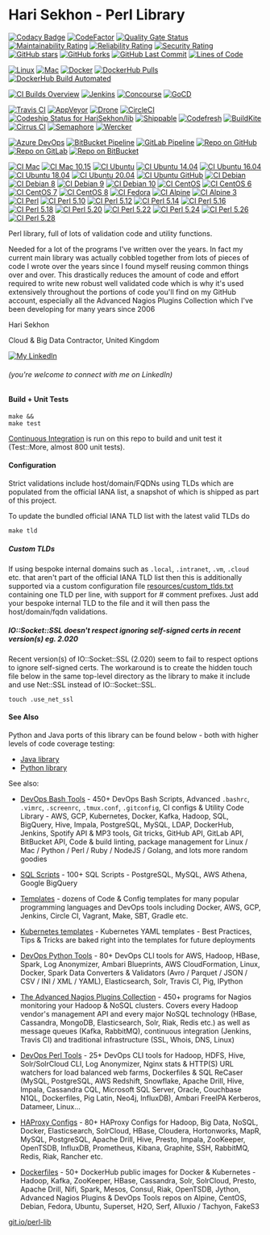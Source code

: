 Hari Sekhon - Perl Library
==========================

[![Codacy Badge](https://api.codacy.com/project/badge/Grade/b74a91c19a5845e2961533a5933381db)](https://www.codacy.com/app/harisekhon/lib)
[![CodeFactor](https://www.codefactor.io/repository/github/harisekhon/lib/badge)](https://www.codefactor.io/repository/github/harisekhon/lib)
[![Quality Gate Status](https://sonarcloud.io/api/project_badges/measure?project=HariSekhon_lib&metric=alert_status)](https://sonarcloud.io/dashboard?id=HariSekhon_lib)
[![Maintainability Rating](https://sonarcloud.io/api/project_badges/measure?project=HariSekhon_lib&metric=sqale_rating)](https://sonarcloud.io/dashboard?id=HariSekhon_lib)
[![Reliability Rating](https://sonarcloud.io/api/project_badges/measure?project=HariSekhon_lib&metric=reliability_rating)](https://sonarcloud.io/dashboard?id=HariSekhon_lib)
[![Security Rating](https://sonarcloud.io/api/project_badges/measure?project=HariSekhon_lib&metric=security_rating)](https://sonarcloud.io/dashboard?id=HariSekhon_lib)
[![GitHub stars](https://img.shields.io/github/stars/harisekhon/lib?logo=github)](https://github.com/harisekhon/lib/stargazers)
[![GitHub forks](https://img.shields.io/github/forks/harisekhon/lib?logo=github)](https://github.com/harisekhon/lib/network)
[![GitHub Last Commit](https://img.shields.io/github/last-commit/HariSekhon/lib?logo=github)](https://github.com/HariSekhon/lib/commits/master)
[![Lines of Code](https://img.shields.io/badge/lines%20of%20code-10k-lightgrey?logo=codecademy)](https://github.com/HariSekhon/lib)
<!-- measure not found
[![Lines of Code](https://sonarcloud.io/api/project_badges/measure?project=HariSekhon_lib&metric=ncloc)](https://sonarcloud.io/dashboard?id=HariSekhon_lib)
-->

[![Linux](https://img.shields.io/badge/OS-Linux-blue?logo=linux)](https://github.com/harisekhon/lib#hari-sekhon---perl-library)
[![Mac](https://img.shields.io/badge/OS-Mac-blue?logo=apple)](https://github.com/harisekhon/lib#hari-sekhon---perl-library)
[![Docker](https://img.shields.io/badge/container-Docker-blue?logo=docker)](https://hub.docker.com/r/harisekhon/github/)
[![DockerHub Pulls](https://img.shields.io/docker/pulls/harisekhon/centos-github?label=DockerHub%20pulls&logo=docker)](https://hub.docker.com/r/harisekhon/github)
[![DockerHub Build Automated](https://img.shields.io/docker/automated/harisekhon/centos-github?logo=docker)](https://hub.docker.com/r/harisekhon/centos-github)
<!-- these badges don't work any more
[![Docker Build Status](https://img.shields.io/docker/cloud/build/harisekhon/centos-github?logo=docker)](https://hub.docker.com/r/harisekhon/centos-github/builds)
[![MicroBadger](https://images.microbadger.com/badges/image/harisekhon/github.svg)](http://microbadger.com/#/images/harisekhon/github)
-->

[![CI Builds Overview](https://img.shields.io/badge/CI%20Builds-Overview%20Page-blue?logo=circleci)](https://bitbucket.org/harisekhon/devops-bash-tools/src/master/STATUS.md)
[![Jenkins](https://img.shields.io/badge/Jenkins-ready-blue?logo=jenkins&logoColor=white)](https://github.com/HariSekhon/lib/blob/master/Jenkinsfile)
[![Concourse](https://img.shields.io/badge/Concourse-ready-blue?logo=concourse)](https://github.com/HariSekhon/lib/blob/master/.concourse.yml)
[![GoCD](https://img.shields.io/badge/GoCD-ready-blue?logo=go)](https://github.com/HariSekhon/lib/blob/master/.gocd.yml)

[![Travis CI](https://img.shields.io/travis/harisekhon/lib/master?logo=travis&label=Travis%20CI)](https://travis-ci.org/HariSekhon/lib)
[![AppVeyor](https://img.shields.io/appveyor/build/harisekhon/lib/master?logo=appveyor&label=AppVeyor)](https://ci.appveyor.com/project/HariSekhon/lib/branch/master)
[![Drone](https://img.shields.io/drone/build/HariSekhon/lib/master?logo=drone&label=Drone)](https://cloud.drone.io/HariSekhon/lib)
[![CircleCI](https://circleci.com/gh/HariSekhon/lib.svg?style=svg)](https://circleci.com/gh/HariSekhon/lib)
[![Codeship Status for HariSekhon/lib](https://app.codeship.com/projects/44957fe0-3c5f-0138-07d2-66210e546d42/status?branch=master)](https://app.codeship.com/projects/387244)
[![Shippable](https://img.shields.io/shippable/5e52c6364c324200063326d5/master?label=Shippable&logo=jfrog)](https://app.shippable.com/github/HariSekhon/lib/dashboard/jobs)
[![Codefresh](https://g.codefresh.io/api/badges/pipeline/harisekhon/GitHub%2Flib?branch=master&key=eyJhbGciOiJIUzI1NiJ9.NWU1MmM5OGNiM2FiOWUzM2Y3ZDZmYjM3.O69674cW7vYom3v5JOGKXDbYgCVIJU9EWhXUMHl3zwA&type=cf-1)](https://g.codefresh.io/pipelines/edit/new/builds?id=5e58e2c43953b7316b4b7903&pipeline=lib&projects=GitHub&projectId=5e52ca8ea284e00f882ea992&context=github&filter=page:1;pageSize:10;timeFrameStart:week)
[![BuildKite](https://img.shields.io/buildkite/ee85ef275ba64807fc2efce47336b0e0d92a1cba7fcc94b584/master?label=BuildKite&logo=buildkite)](https://buildkite.com/hari-sekhon/lib)
[![Cirrus CI](https://img.shields.io/cirrus/github/HariSekhon/lib/master?logo=Cirrus%20CI&label=Cirrus%20CI)](https://cirrus-ci.com/github/HariSekhon/lib)
[![Semaphore](https://harisekhon.semaphoreci.com/badges/lib.svg)](https://harisekhon.semaphoreci.com/projects/lib)
[![Wercker](https://app.wercker.com/status/7af643f46ecad1311bc1200fd42e509b/s/master "wercker status")](https://app.wercker.com/harisekhon/lib/runs)
<!--[![Wercker](https://img.shields.io/wercker/ci/5e58eec714b91a0800356b5b/master?label=Wercker&logo=oracle)](https://app.wercker.com/harisekhon/lib/runs)-->

[![Azure DevOps](https://dev.azure.com/harisekhon/GitHub/_apis/build/status/HariSekhon.lib?branchName=master)](https://dev.azure.com/harisekhon/GitHub/_build/latest?definitionId=3&branchName=master)
[![BitBucket Pipeline](https://img.shields.io/bitbucket/pipelines/harisekhon/lib/master?logo=bitbucket&label=BitBucket%20CI)](https://bitbucket.org/harisekhon/lib/addon/pipelines/home#!/)
[![GitLab Pipeline](https://img.shields.io/gitlab/pipeline/harisekhon/lib?logo=gitlab&label=GitLab%20CI)](https://gitlab.com/HariSekhon/lib/pipelines)
[![Repo on GitHub](https://img.shields.io/badge/repo-GitHub-blue?logo=github)](https://github.com/HariSekhon/lib)
[![Repo on GitLab](https://img.shields.io/badge/repo-GitLab-blue?logo=gitlab)](https://gitlab.com/HariSekhon/lib)
[![Repo on BitBucket](https://img.shields.io/badge/repo-BitBucket-blue?logo=bitbucket)](https://bitbucket.org/HariSekhon/lib)

[![CI Mac](https://github.com/HariSekhon/lib/workflows/CI%20Mac/badge.svg)](https://github.com/HariSekhon/lib/actions?query=workflow%3A%22CI+Mac%22)
[![CI Mac 10.15](https://github.com/HariSekhon/lib/workflows/CI%20Mac%2010.15/badge.svg)](https://github.com/HariSekhon/lib/actions?query=workflow%3A%22CI+Mac+10.15%22)
[![CI Ubuntu](https://github.com/HariSekhon/lib/workflows/CI%20Ubuntu/badge.svg)](https://github.com/HariSekhon/lib/actions?query=workflow%3A%22CI+Ubuntu%22)
[![CI Ubuntu 14.04](https://github.com/HariSekhon/lib/workflows/CI%20Ubuntu%2014.04/badge.svg)](https://github.com/HariSekhon/lib/actions?query=workflow%3A%22CI+Ubuntu+14.04%22)
[![CI Ubuntu 16.04](https://github.com/HariSekhon/lib/workflows/CI%20Ubuntu%2016.04/badge.svg)](https://github.com/HariSekhon/lib/actions?query=workflow%3A%22CI+Ubuntu+16.04%22)
[![CI Ubuntu 18.04](https://github.com/HariSekhon/lib/workflows/CI%20Ubuntu%2018.04/badge.svg)](https://github.com/HariSekhon/lib/actions?query=workflow%3A%22CI+Ubuntu+18.04%22)
[![CI Ubuntu 20.04](https://github.com/HariSekhon/lib/workflows/CI%20Ubuntu%2020.04/badge.svg)](https://github.com/HariSekhon/lib/actions?query=workflow%3A%22CI+Ubuntu+20.04%22)
[![CI Ubuntu GitHub](https://github.com/HariSekhon/lib/workflows/CI%20Ubuntu%20GitHub/badge.svg)](https://github.com/HariSekhon/lib/actions?query=workflow%3A%22CI+Ubuntu+GitHub%22)
[![CI Debian](https://github.com/HariSekhon/lib/workflows/CI%20Debian/badge.svg)](https://github.com/HariSekhon/lib/actions?query=workflow%3A%22CI+Debian%22)
[![CI Debian 8](https://github.com/HariSekhon/lib/workflows/CI%20Debian%208/badge.svg)](https://github.com/HariSekhon/lib/actions?query=workflow%3A%22CI+Debian+8%22)
[![CI Debian 9](https://github.com/HariSekhon/lib/workflows/CI%20Debian%209/badge.svg)](https://github.com/HariSekhon/lib/actions?query=workflow%3A%22CI+Debian+9%22)
[![CI Debian 10](https://github.com/HariSekhon/lib/workflows/CI%20Debian%2010/badge.svg)](https://github.com/HariSekhon/lib/actions?query=workflow%3A%22CI+Debian+10%22)
[![CI CentOS](https://github.com/HariSekhon/lib/workflows/CI%20CentOS/badge.svg)](https://github.com/HariSekhon/lib/actions?query=workflow%3A%22CI+CentOS%22)
[![CI CentOS 6](https://github.com/HariSekhon/lib/workflows/CI%20CentOS%206/badge.svg)](https://github.com/HariSekhon/lib/actions?query=workflow%3A%22CI+CentOS+6%22)
[![CI CentOS 7](https://github.com/HariSekhon/lib/workflows/CI%20CentOS%207/badge.svg)](https://github.com/HariSekhon/lib/actions?query=workflow%3A%22CI+CentOS+7%22)
[![CI CentOS 8](https://github.com/HariSekhon/lib/workflows/CI%20CentOS%208/badge.svg)](https://github.com/HariSekhon/lib/actions?query=workflow%3A%22CI+CentOS+8%22)
[![CI Fedora](https://github.com/HariSekhon/lib/workflows/CI%20Fedora/badge.svg)](https://github.com/HariSekhon/lib/actions?query=workflow%3A%22CI+Fedora%22)
[![CI Alpine](https://github.com/HariSekhon/lib/workflows/CI%20Alpine/badge.svg)](https://github.com/HariSekhon/lib/actions?query=workflow%3A%22CI+Alpine%22)
[![CI Alpine 3](https://github.com/HariSekhon/lib/workflows/CI%20Alpine%203/badge.svg)](https://github.com/HariSekhon/lib/actions?query=workflow%3A%22CI+Alpine+3%22)
[![CI Perl](https://github.com/HariSekhon/lib/workflows/CI%20Perl/badge.svg)](https://github.com/HariSekhon/lib/actions?query=workflow%3A%22CI+Perl%22)
[![CI Perl 5.10](https://github.com/HariSekhon/lib/workflows/CI%20Perl%205.10/badge.svg)](https://github.com/HariSekhon/lib/actions?query=workflow%3A%22CI+Perl+5.10%22)
[![CI Perl 5.12](https://github.com/HariSekhon/lib/workflows/CI%20Perl%205.12/badge.svg)](https://github.com/HariSekhon/lib/actions?query=workflow%3A%22CI+Perl+5.12%22)
[![CI Perl 5.14](https://github.com/HariSekhon/lib/workflows/CI%20Perl%205.14/badge.svg)](https://github.com/HariSekhon/lib/actions?query=workflow%3A%22CI+Perl+5.14%22)
[![CI Perl 5.16](https://github.com/HariSekhon/lib/workflows/CI%20Perl%205.16/badge.svg)](https://github.com/HariSekhon/lib/actions?query=workflow%3A%22CI+Perl+5.16%22)
[![CI Perl 5.18](https://github.com/HariSekhon/lib/workflows/CI%20Perl%205.18/badge.svg)](https://github.com/HariSekhon/lib/actions?query=workflow%3A%22CI+Perl+5.18%22)
[![CI Perl 5.20](https://github.com/HariSekhon/lib/workflows/CI%20Perl%205.20/badge.svg)](https://github.com/HariSekhon/lib/actions?query=workflow%3A%22CI+Perl+5.20%22)
[![CI Perl 5.22](https://github.com/HariSekhon/lib/workflows/CI%20Perl%205.22/badge.svg)](https://github.com/HariSekhon/lib/actions?query=workflow%3A%22CI+Perl+5.22%22)
[![CI Perl 5.24](https://github.com/HariSekhon/lib/workflows/CI%20Perl%205.24/badge.svg)](https://github.com/HariSekhon/lib/actions?query=workflow%3A%22CI+Perl+5.24%22)
[![CI Perl 5.26](https://github.com/HariSekhon/lib/workflows/CI%20Perl%205.26/badge.svg)](https://github.com/HariSekhon/lib/actions?query=workflow%3A%22CI+Perl+5.26%22)
[![CI Perl 5.28](https://github.com/HariSekhon/lib/workflows/CI%20Perl%205.28/badge.svg)](https://github.com/HariSekhon/lib/actions?query=workflow%3A%22CI+Perl+5.28%22)

Perl library, full of lots of validation code and utility functions.

Needed for a lot of the programs I've written over the years. In fact my current main library was actually cobbled together from lots of pieces of code I wrote over the years since I found myself reusing common things over and over. This drastically reduces the amount of code and effort required to write new robust well validated code which is why it's used extensively throughout the portions of code you'll find on my GitHub account, especially all the Advanced Nagios Plugins Collection which I've been developing for many years since 2006

Hari Sekhon

Cloud & Big Data Contractor, United Kingdom

[![My LinkedIn](https://img.shields.io/badge/LinkedIn%20Profile-HariSekhon-blue?logo=linkedin)](https://www.linkedin.com/in/harisekhon/)
###### (you're welcome to connect with me on LinkedIn)

#### Build + Unit Tests ####

```
make &&
make test
```

[Continuous Integration](https://travis-ci.org/HariSekhon/lib) is run on this repo to build and unit test it (Test::More, almost 800 unit tests).

#### Configuration ####

Strict validations include host/domain/FQDNs using TLDs which are populated from the official IANA list, a snapshot of which is shipped as part of this project.

To update the bundled official IANA TLD list with the latest valid TLDs do
```
make tld
```
##### Custom TLDs #####

If using bespoke internal domains such as `.local`, `.intranet`, `.vm`, `.cloud` etc. that aren't part of the official IANA TLD list then this is additionally supported via a custom configuration file [resources/custom_tlds.txt](https://github.com/HariSekhon/lib/blob/master/resources/custom_tlds.txt) containing one TLD per line, with support for # comment prefixes. Just add your bespoke internal TLD to the file and it will then pass the host/domain/fqdn validations.

##### IO::Socket::SSL doesn't respect ignoring self-signed certs in recent version(s) eg. 2.020 #####

Recent version(s) of IO::Socket::SSL (2.020) seem to fail to respect options to ignore self-signed certs. The workaround is to create the hidden touch file below in the same top-level directory as the library to make it include and use Net::SSL instead of IO::Socket::SSL.
```
touch .use_net_ssl
```

#### See Also ####

Python and Java ports of this library can be found below - both with higher levels of code coverage testing:

* [Java library](https://github.com/harisekhon/lib-java)
* [Python library](https://github.com/harisekhon/pylib)

See also:

* [DevOps Bash Tools](https://github.com/harisekhon/devops-bash-tools) - 450+ DevOps Bash Scripts, Advanced `.bashrc`, `.vimrc`, `.screenrc`, `.tmux.conf`, `.gitconfig`, CI configs & Utility Code Library - AWS, GCP, Kubernetes, Docker, Kafka, Hadoop, SQL, BigQuery, Hive, Impala, PostgreSQL, MySQL, LDAP, DockerHub, Jenkins, Spotify API & MP3 tools, Git tricks, GitHub API, GitLab API, BitBucket API, Code & build linting, package management for Linux / Mac / Python / Perl / Ruby / NodeJS / Golang, and lots more random goodies

* [SQL Scripts](https://github.com/HariSekhon/SQL-scripts) - 100+ SQL Scripts - PostgreSQL, MySQL, AWS Athena, Google BigQuery

* [Templates](https://github.com/HariSekhon/Templates) - dozens of Code & Config templates for many popular programming languages and DevOps tools including Docker, AWS, GCP, Jenkins, Circle CI, Vagrant, Make, SBT, Gradle etc.

* [Kubernetes templates](https://github.com/HariSekhon/Kubernetes-templates) - Kubernetes YAML templates - Best Practices, Tips & Tricks are baked right into the templates for future deployments

* [DevOps Python Tools](https://github.com/harisekhon/devops-python-tools) - 80+ DevOps CLI tools for AWS, Hadoop, HBase, Spark, Log Anonymizer, Ambari Blueprints, AWS CloudFormation, Linux, Docker, Spark Data Converters & Validators (Avro / Parquet / JSON / CSV / INI / XML / YAML), Elasticsearch, Solr, Travis CI, Pig, IPython

* [The Advanced Nagios Plugins Collection](https://github.com/harisekhon/nagios-plugins) - 450+ programs for Nagios monitoring your Hadoop & NoSQL clusters. Covers every Hadoop vendor's management API and every major NoSQL technology (HBase, Cassandra, MongoDB, Elasticsearch, Solr, Riak, Redis etc.) as well as message queues (Kafka, RabbitMQ), continuous integration (Jenkins, Travis CI) and traditional infrastructure (SSL, Whois, DNS, Linux)

* [DevOps Perl Tools](https://github.com/harisekhon/perl-tools) - 25+ DevOps CLI tools for Hadoop, HDFS, Hive, Solr/SolrCloud CLI, Log Anonymizer, Nginx stats & HTTP(S) URL watchers for load balanced web farms, Dockerfiles & SQL ReCaser (MySQL, PostgreSQL, AWS Redshift, Snowflake, Apache Drill, Hive, Impala, Cassandra CQL, Microsoft SQL Server, Oracle, Couchbase N1QL, Dockerfiles, Pig Latin, Neo4j, InfluxDB), Ambari FreeIPA Kerberos, Datameer, Linux...

* [HAProxy Configs](https://github.com/HariSekhon/HAProxy-configs) - 80+ HAProxy Configs for Hadoop, Big Data, NoSQL, Docker, Elasticsearch, SolrCloud, HBase, Cloudera, Hortonworks, MapR, MySQL, PostgreSQL, Apache Drill, Hive, Presto, Impala, ZooKeeper, OpenTSDB, InfluxDB, Prometheus, Kibana, Graphite, SSH, RabbitMQ, Redis, Riak, Rancher etc.

* [Dockerfiles](https://github.com/HariSekhon/Dockerfiles) - 50+ DockerHub public images for Docker & Kubernetes - Hadoop, Kafka, ZooKeeper, HBase, Cassandra, Solr, SolrCloud, Presto, Apache Drill, Nifi, Spark, Mesos, Consul, Riak, OpenTSDB, Jython, Advanced Nagios Plugins & DevOps Tools repos on Alpine, CentOS, Debian, Fedora, Ubuntu, Superset, H2O, Serf, Alluxio / Tachyon, FakeS3

[git.io/perl-lib](https://git.io/perl-lib)
